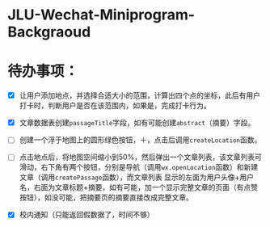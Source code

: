 # JLU-Wechat-Miniprogram-Backgraoud

# 待办事项：
- [x] 让用户添加地点，并选择合适大小的范围，计算出四个点的坐标，此后有用户打卡时，判断用户是否在该范围内，如果是，完成打卡行为。  
- [x] 文章数据表创建`passageTitle`字段，如有可能创建`abstract`（摘要）字段。  
- [ ] 创建一个浮于地图上的圆形绿色按钮，＋，点击后调用`createLocation`函数。  
- [ ] 点击地点后，将地图空间缩小到50%，然后弹出一个文章列表，该文章列表可滑动，右下角有两个按钮，分别是导航（调用`wx.openLocation`函数）和新建文章（调用`createPassage`函数），而文章列表
显示的左面为用户头像+用户名，右面为文章标题+摘要，如有可能，加一个显示完整文章的页面（有点赞按钮），如没可能，把摘要页的摘要直接改成完整文章。
- [x] 校内通知（只能返回假数据了，时间不够）

